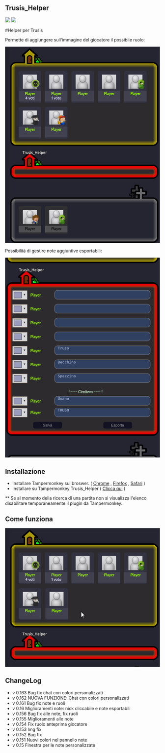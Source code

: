 ## Trusis_Helper
<a href="https://codeclimate.com/github/Jacopo1891/Trusis_Helper"><img src="https://codeclimate.com/github/Jacopo1891/Trusis_Helper/badges/gpa.svg" /></a>
<a href="https://codeclimate.com/github/Jacopo1891/Trusis_Helper"><img src="https://codeclimate.com/github/Jacopo1891/Trusis_Helper/badges/issue_count.svg" /></a>


#Helper per Trusis

Permette di aggiungere sull'immagine del giocatore il possibile ruolo:
<p align="center"><img src="https://raw.githubusercontent.com/Jacopo1891/Trusis_Helper/master/demo/Trusis_Helper_Demo1.png"><p>

Possibilità di gestire note aggiuntive esportabili:
<p align="center"><img src="https://raw.githubusercontent.com/Jacopo1891/Trusis_Helper/master/demo/Trusis_Helper_Demo2.png"><p>

Installazione
-------

- Installare Tampermonkey sul broswer. ( <a href="https://chrome.google.com/webstore/detail/tampermonkey/dhdgffkkebhmkfjojejmpbldmpobfkfo?hl=it">Chrome</a> , <a href="https://addons.mozilla.org/it/firefox/addon/tampermonkey/">Firefox</a> , <a href="https://safari.tampermonkey.net/tampermonkey.safariextz">Safari</a> )
- Installare su Tampermonkey Trusis_Helper ( <a class="minibutton" href="https://github.com/Jacopo1891/Trusis_Helper/raw/master/TRUSIS_HELPER.user.js">Clicca qui</a> )

** Se al momento della ricerca di una partita non si visualizza l'elenco disabilitare temporaneamente il plugin da Tampermonkey.

Come funziona
-------
<p align="center"><img src="https://raw.githubusercontent.com/Jacopo1891/Trusis_Helper/master/demo/Trusis_Helper_Demo0.gif"><p>


ChangeLog
-------
- v 0.163 Bug fix chat con colori personalizzati
- v 0.162 NUOVA FUNZIONE: Chat con colori personalizzati
- v 0.161 Bug fix note e ruoli
- v 0.16  Miglioramenti note: nick cliccabile e note esportabili
- v 0.156 Bug fix alle note, fix ruoli
- v 0.155 Miglioramenti alle note
- v 0.154 Fix ruolo anteprima giocatore
- v 0.153 Img fix
- v 0.152 Bug fix
- v 0.151 Nuovi colori nel pannello note
- v 0.15 Finestra per le note personalizzate
